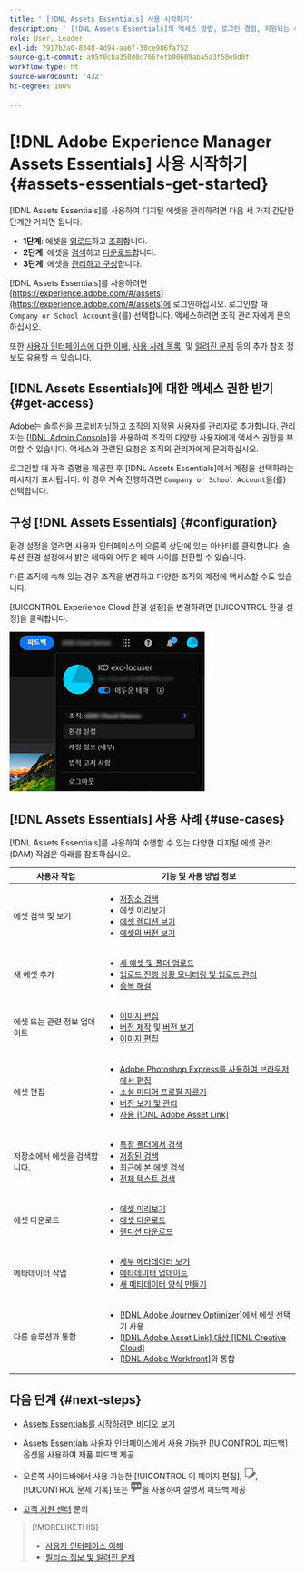 ```yaml
---
title: ' [!DNL Assets Essentials] 사용 시작하기'
description: ' [!DNL Assets Essentials]의 액세스 방법, 로그인 경험, 지원되는 사용 사례 및 알려진 문제'
role: User, Leader
exl-id: 7917b2a0-8340-4d94-aa6f-30ce986fa752
source-git-commit: a95f0cba350d0c766fefb90609aba5a3f50e9d0f
workflow-type: ht
source-wordcount: '432'
ht-degree: 100%

---
```


# [!DNL Adobe Experience Manager Assets Essentials] 사용 시작하기 {#assets-essentials-get-started}

<!-- TBD: Make links for these steps. -->

[!DNL Assets Essentials]를 사용하여 디지털 에셋을 관리하려면 다음 세 가지 간단한 단계만 거치면 됩니다.

* **1단계**: 에셋을 [업로드](/help/add-delete.md)하고 [조회](/help/navigate-view.md)합니다.
* **2단계**: 에셋을 [검색](/help/search.md)하고 [다운로드](/help/manage-organize.md#download)합니다.
* **3단계**: 에셋을 [관리하고 구성](/help/manage-organize.md)합니다.

[!DNL Assets Essentials]를 사용하려면 [https://experience.adobe.com/#/assets](https://experience.adobe.com/#/assets)에 로그인하십시오. 로그인할 때 `Company or School Account`을(를) 선택합니다. 액세스하려면 조직 관리자에게 문의하십시오.

또한 [사용자 인터페이스에 대한 이해](/help/navigate-view.md), [사용 사례 목록](#use-cases), <!-- TBD: [supported file types](/help/supported-file-formats.md), --> 및 [알려진 문제](/help/release-notes.md#known-issues) 등의 추가 참조 정보도 유용할 수 있습니다.

## [!DNL Assets Essentials]에 대한 액세스 권한 받기 {#get-access}

Adobe는 솔루션을 프로비저닝하고 조직의 지정된 사용자를 관리자로 추가합니다. 관리자는 [[!DNL Admin Console]](https://helpx.adobe.com/kr/enterprise/using/admin-console.html)을 사용하여 조직의 다양한 사용자에게 액세스 권한을 부여할 수 있습니다. 액세스와 관련된 요청은 조직의 관리자에게 문의하십시오.

로그인할 때 자격 증명을 제공한 후 [!DNL Assets Essentials]에서 계정을 선택하라는 메시지가 표시됩니다. 이 경우 계속 진행하려면 `Company or School Account`을(를) 선택합니다.

## 구성 [!DNL Assets Essentials] {#configuration}

환경 설정을 열려면 사용자 인터페이스의 오른쪽 상단에 있는 아바타를 클릭합니다. 솔루션 환경 설정에서 밝은 테마와 어두운 테마 사이를 전환할 수 있습니다.

다른 조직에 속해 있는 경우 조직을 변경하고 다양한 조직의 계정에 액세스할 수도 있습니다.

[!UICONTROL Experience Cloud 환경 설정]을 변경하려면 [!UICONTROL 환경 설정]을 클릭합니다.

![어두운 테마 및 밝은 테마 전환 환경 설정](assets/theme-change.png)

## [!DNL Assets Essentials] 사용 사례 {#use-cases}

[!DNL Assets Essentials]를 사용하여 수행할 수 있는 다양한 디지털 에셋 관리(DAM) 작업은 아래를 참조하십시오.

| 사용자 작업 | 기능 및 사용 방법 정보 |
|-----|------|
| 에셋 검색 및 보기 | <ul> <li>[저장소 검색](/help/navigate-view.md#view-assets-and-details) </li> <li> [에셋 미리보기](/help/navigate-view.md#preview-assets) <li> [에셋 렌디션 보기](/help/add-delete.md#renditions) </li> <li>[에셋의 버전 보기](/help/manage-organize.md#view-versions)</li></ul> |
| 새 에셋 추가 | <ul> <li>[새 에셋 및 폴더 업로드](/help/add-delete.md#add-assets)</li> <li>[업로드 진행 상황 모니터링 및 업로드 관리](/help/add-delete.md#upload-progress)</li> <li>[중복 해결](/help/add-delete.md#resolve-upload-fails)</li> </ul> |
| 에셋 또는 관련 정보 업데이트 | <ul> <li>[이미지 편집](/help/edit-images.md)</li> <li>[버전 제작](/help/manage-organize.md#create-versions) 및 [버전 보기](/help/manage-organize.md#view-versions)</li> <li>[이미지 편집](/help/edit-images.md)</li> </ul> |
| 에셋 편집 | <ul> <li>[Adobe Photoshop Express를 사용하여 브라우저에서 편집](/help/edit-images.md)</li> <li>[소셜 미디어 프로필 자르기](/help/edit-images.md#crop-straighten-images)</li> <li>[버전 보기 및 관리](/help/manage-organize.md#view-versions)</li> <li>[사용 [!DNL Adobe Asset Link]](/help/integration.md#integrations)</ul></ul> |
| 저장소에서 에셋을 검색합니다. | <ul> <li>[특정 폴더에서 검색](/help/search.md#refine-search-results)</li> <li>[저장된 검색](/help/search.md#saved-search)</li> <li>[최근에 본 에셋 검색](/help/search.md)</li> <li>[전체 텍스트 검색](/help/search.md) |
| 에셋 다운로드 | <ul> <li> [에셋 미리보기](/help/navigate-view.md#preview-assets) </li> <li> [에셋 다운로드](/help/manage-organize.md#download) <li> [렌디션 다운로드](/help/add-delete.md#renditions) </li></ul> |
| 메타데이터 작업 | <ul> <li>[세부 메타데이터 보기](/help/metadata.md) </li> <li> [메타데이터 업데이트](/help/metadata.md#update-metadata)</li> <li> [새 메타데이터 양식 만들기](/help/metadata.md#metadata-forms) </li> </ul> |
| 다른 솔루션과 통합 | <ul> <li>[ [!DNL Adobe Journey Optimizer]](/help/integration.md)에서 에셋 선택기 사용</li> <li>[[!DNL Adobe Asset Link] 대상 [!DNL Creative Cloud]](/help/integration.md)</li> <li>[ [!DNL Adobe Workfront]](/help/integration.md)와 통합</li> </ul> |

## 다음 단계 {#next-steps}

* [Assets Essentials를 시작하려면 비디오 보기](https://experienceleague.adobe.com/docs/experience-manager-learn/assets-essentials/getting-started.html)

* Assets Essentials 사용자 인터페이스에서 사용 가능한 [!UICONTROL 피드백] 옵션을 사용하여 제품 피드백 제공

* 오른쪽 사이드바에서 사용 가능한 [!UICONTROL 이 페이지 편집], ![페이지 편집](assets/do-not-localize/edit-page.png), [!UICONTROL 문제 기록] 또는 ![GitHub 문제 생성](assets/do-not-localize/github-issue.png)을 사용하여 설명서 피드백 제공

* [고객 지원 센터](https://experienceleague.adobe.com/?support-solution=General#support) 문의


<!--TBD: Merge the below rows in the table when the use cases are documented/available.

| How do I delete assets? | <ul> <li>[Delete assets](/help/manage-organize.md)</li> <li>Recover deleted assets</li> <li>Permanently delete assets</li> </ul> |
| How do I share assets or find shared assets? | <ul> <li>Shared by me</li> <li>Shared with me</li> <li>Share for comments and review</li> <li>Unshare assets</li> </ul> |
| How do I collaborate with others and get my assets reviewed | <ul> <li>Share for review</li> <li>Provide comments. Resolve and filter comments</li> <li>Annotations on images</li> <li>Assign tasks to specific users and prioritize</li> </ul> |

-->

<!-- 

## ![feedback icon](assets/do-not-localize/feedback-icon.png) Provide product feedback {#provide-feedback}

Adobe welcomes feedback about the solution. To provide feedback without even switching your working application, use the [!UICONTROL Feedback] option in the user interface. It also lets you attach files such as screenshots or video recording of an issue.

  ![feedback option in the interface](assets/feedback-panel.png)

To provide feedback for documentation, click [!UICONTROL Edit this page] ![edit the page](assets/do-not-localize/edit-page.png) or [!UICONTROL Log an issue] ![create a GitHub issue](assets/do-not-localize/github-issue.png) from the right sidebar. You can do one of the following: 

* Make the content updates and submit a GitHub pull request.
* Create an issue or ticket in GitHub. Retain the automatically populated article name when creating an issue.

-->

>[!MORELIKETHIS]
>
>* [사용자 인터페이스 이해](/help/navigate-view.md)
>* [릴리스 정보 및 알려진 문제](/help/release-notes.md)


<!-- TBD: 
>* [Supported file types](/help/supported-file-formats.md).
-->
